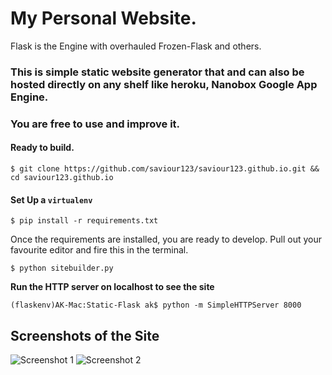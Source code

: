 # My Personal Website.
Flask is the Engine with overhauled Frozen-Flask and others.

### This is simple static website generator that and can also be hosted directly on any shelf like heroku, Nanobox Google App Engine.
### You are free to use and improve it.


#### Ready to build.

    $ git clone https://github.com/saviour123/saviour123.github.io.git && cd saviour123.github.io

#### Set Up a `virtualenv`
    $ pip install -r requirements.txt

Once the requirements are installed, you are ready to develop. Pull out your favourite editor and fire this in the terminal.

    $ python sitebuilder.py


**Run the HTTP server on localhost to see the site**

    (flaskenv)AK-Mac:Static-Flask ak$ python -m SimpleHTTPServer 8000

## Screenshots of the Site

![Screenshot 1](docs/static-flask-site1.png)
![Screenshot 2](docs/static-flask-site2.png)


